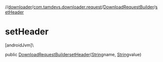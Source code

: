 //[downloader](../../../index.md)/[com.tamdevs.downloader.request](../index.md)/[DownloadRequestBuilder](index.md)/[setHeader](set-header.md)

# setHeader

[androidJvm]\

public [DownloadRequestBuilder](index.md)[setHeader](set-header.md)([String](https://developer.android.com/reference/kotlin/java/lang/String.html)name, [String](https://developer.android.com/reference/kotlin/java/lang/String.html)value)
